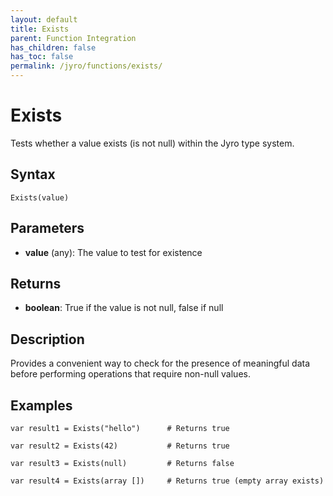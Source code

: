 ```yaml
---
layout: default
title: Exists
parent: Function Integration
has_children: false
has_toc: false
permalink: /jyro/functions/exists/
---
```


# Exists

Tests whether a value exists (is not null) within the Jyro type system.

## Syntax

```jyro
Exists(value)
```

## Parameters

- **value** (any): The value to test for existence

## Returns

- **boolean**: True if the value is not null, false if null

## Description

Provides a convenient way to check for the presence of meaningful data before performing operations that require non-null values.

## Examples

```jyro
var result1 = Exists("hello")      # Returns true
```

```jyro
var result2 = Exists(42)           # Returns true
```

```jyro
var result3 = Exists(null)         # Returns false
```

```jyro
var result4 = Exists(array [])     # Returns true (empty array exists)
```